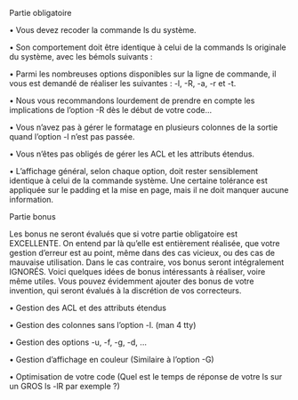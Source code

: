 Partie obligatoire

• Vous devez recoder la commande ls du système.

• Son comportement doit être identique à celui de la commands ls originale du système, avec les bémols suivants :

• Parmi les nombreuses options disponibles sur la ligne de commande, il vous est demandé de réaliser les suivantes : -l, -R, -a, -r et -t.

• Nous vous recommandons lourdement de prendre en compte les implications de l’option -R dès le début de votre code...

• Vous n’avez pas à gérer le formatage en plusieurs colonnes de la sortie quand l’option -l n’est pas passée.

• Vous n’êtes pas obligés de gérer les ACL et les attributs étendus.

• L’affichage général, selon chaque option, doit rester sensiblement identique à celui de la commande système. Une certaine tolérance est appliquée sur le padding et la mise en page, mais il ne doit manquer aucune information.

Partie bonus

Les bonus ne seront évalués que si votre partie obligatoire est EXCELLENTE. On entend par là qu’elle est entièrement réalisée, que votre gestion d’erreur est au point, même dans des cas vicieux, ou des cas de mauvaise utilisation. Dans le cas contraire, vos bonus seront intégralement IGNORÉS. Voici quelques idées de bonus intéressants à réaliser, voire même utiles. Vous pouvez évidemment ajouter des bonus de votre invention, qui seront évalués à la discrétion de vos correcteurs.

• Gestion des ACL et des attributs étendus

• Gestion des colonnes sans l’option -l. (man 4 tty)

• Gestion des options -u, -f, -g, -d, ...

• Gestion d’affichage en couleur (Similaire à l’option -G)

• Optimisation de votre code (Quel est le temps de réponse de votre ls sur un GROS ls -lR par exemple ?)
